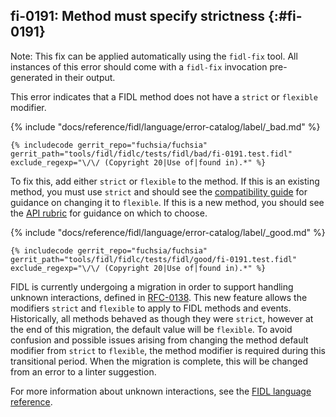 ## fi-0191: Method must specify strictness {:#fi-0191}

Note: This fix can be applied automatically using the `fidl-fix` tool. All
instances of this error should come with a `fidl-fix` invocation pre-generated
in their output.

This error indicates that a FIDL method does not have a `strict` or `flexible`
modifier.

{% include "docs/reference/fidl/language/error-catalog/label/_bad.md" %}

```fidl
{% includecode gerrit_repo="fuchsia/fuchsia" gerrit_path="tools/fidl/fidlc/tests/fidl/bad/fi-0191.test.fidl" exclude_regexp="\/\/ (Copyright 20|Use of|found in).*" %}
```

To fix this, add either `strict` or `flexible` to the method. If this is an
existing method, you must use `strict` and should see the [compatibility
guide][0191-compatibility-guide] for guidance on changing it to `flexible`. If
this is a new method, you should see the [API rubric][0191-api-rubric] for
guidance on which to choose.

[0191-compatibility-guide]: /development/languages/fidl/guides/compatibility/README.md#strict-flexible
[0191-api-rubric]: /development/api/fidl.md#strict-flexible-method

{% include "docs/reference/fidl/language/error-catalog/label/_good.md" %}

```fidl
{% includecode gerrit_repo="fuchsia/fuchsia" gerrit_path="tools/fidl/fidlc/tests/fidl/good/fi-0191.test.fidl" exclude_regexp="\/\/ (Copyright 20|Use of|found in).*" %}
```

FIDL is currently undergoing a migration in order to support handling unknown
interactions, defined in [RFC-0138][0191-rfc-0138].  This new feature allows the
modifiers `strict` and `flexible` to apply to FIDL methods and events.
Historically, all methods behaved as though they were `strict`, however at the
end of this migration, the default value will be `flexible`. To avoid confusion
and possible issues arising from changing the method default modifier from
`strict` to `flexible`, the method modifier is required during this transitional
period. When the migration is complete, this will be changed from an error to a
linter suggestion.

[0191-rfc-0138]: /contribute/governance/rfcs/0138_handling_unknown_interactions.md

For more information about unknown interactions, see the [FIDL language
reference][0191-reference].

[0191-reference]: /reference/fidl/language/language.md#unknown-interactions
